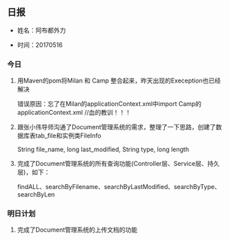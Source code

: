 ﻿## 日报

* 姓名：阿布都外力

* 时间：20170516

### 今日 
     
1. 用Maven的pom将Milan 和 Camp 整合起来，昨天出现的Exeception也已经解决
	
	错误原因：忘了在Milan的applicationContext.xml中import Camp的applicationContext.xml   //血的教训！！！
	
2. 跟张小伟导师沟通了Document管理系统的需求，整理了一下思路，创建了数据库表tab_file和实例类FileInfo
	
	String file_name, long last_modified, String type, long length

3. 完成了Document管理系统的所有查询功能(Controller层、Service层、持久层)，如下： 

	findALL、searchByFilename、searchByLastModified、searchByType、searchByLen

### 明日计划 

1. 完成了Document管理系统的上传文档的功能




